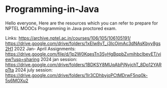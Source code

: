 # Programming-in-Java

Hello everyone,
Here are the resources which you can refer to prepare for NPTEL MOOCs Programming in Java proctored exam. 

Links:
https://archive.nptel.ac.in/courses/106/105/106105191/
https://drive.google.com/drive/folders/1xEIw8yT_j3IcOjmAc3dNAsKbyy8gs2H1
2022 Jan- April Assignments: https://drive.google.com/file/d/1p2W0KqesTn3SyHgBqpbZvmihbcIbevET/view?usp=sharing
2024 jan session: https://drive.google.com/drive/folders/1BDKSY8MUqAbPjNyjchT_8Dp12YARpTta
2024 july session: https://drive.google.com/drive/folders/1lr3CDhbyjoPCtMDrwF5nq0k-5s6MOXu2

